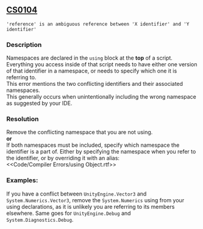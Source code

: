 ## [CS0104](https://docs.microsoft.com/en-us/dotnet/csharp/misc/cs0104)

```
'reference' is an ambiguous reference between 'X identifier' and 'Y identifier'
```

### Description
Namespaces are declared in the `using` block at the **top** of a script.  
Everything you access inside of that script needs to have either one version of that identifier in a namespace, or needs to specify which one it is referring to.  
This error mentions the two conflicting identifiers and their associated namespaces.  
This generally occurs when unintentionally including the wrong namespace as suggested by your IDE.

### Resolution
Remove the conflicting namespace that you are not using.  
**or**  
If both namespaces must be included, specify which namespace the identifier is a part of. Either by specifying the namespace when you refer to the identifier, or by overriding it with an alias:  
<<Code/Compiler Errors/using Object.rtf>>

### Examples:
If you have a conflict between `UnityEngine.Vector3` and `System.Numerics.Vector3`, remove the `System.Numerics` using from your using declarations, as it is unlikely you are referring to its members elsewhere. Same goes for `UnityEngine.Debug` and `System.Diagnostics.Debug`.  
